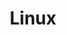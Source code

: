 ---
title: "Linux"
description: Linux 相关学习笔记
image: cover.png
style:
    background: "#2a9d8f"
    color: "#fff"
---